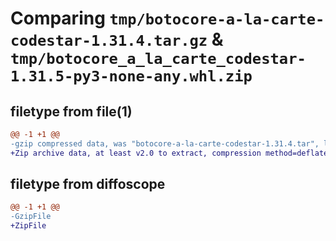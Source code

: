 # Comparing `tmp/botocore-a-la-carte-codestar-1.31.4.tar.gz` & `tmp/botocore_a_la_carte_codestar-1.31.5-py3-none-any.whl.zip`

## filetype from file(1)

```diff
@@ -1 +1 @@
-gzip compressed data, was "botocore-a-la-carte-codestar-1.31.4.tar", last modified: Tue Jul 18 01:55:00 2023, max compression
+Zip archive data, at least v2.0 to extract, compression method=deflate
```

## filetype from diffoscope

```diff
@@ -1 +1 @@
-GzipFile
+ZipFile
```


